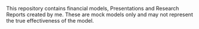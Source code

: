 This repository contains financial models, Presentations and Research Reports created by me. These are mock models only and may not represent the true effectiveness of the model.
